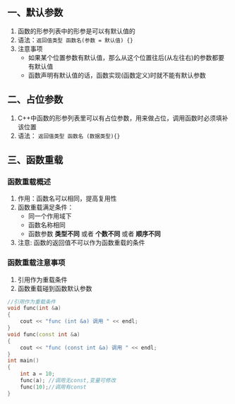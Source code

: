 ## 一、默认参数
1. 函数的形参列表中的形参是可以有默认值的
2. 语法：`返回值类型 函数名(参数 = 默认值) {}`
3. 注意事项
	+ 如果某个位置参数有默认值，那么从这个位置往后(从左往右)的参数都要有默认值
	+ 函数声明有默认值的话，函数实现(函数定义)时就不能有默认参数

## 二、占位参数
1. C++中函数的形参列表里可以有占位参数，用来做占位，调用函数时必须填补该位置 
2. 语法： `返回值类型 函数名 (数据类型){}`

## 三、函数重载
### 函数重载概述
1. 作用：函数名可以相同，提高复用性 
2. 函数重载满足条件： 
	+ 同一个作用域下 
	+ 函数名称相同 
	+ 函数参数 **类型不同** 或者 **个数不同** 或者 **顺序不同** 
3. 注意: 函数的返回值不可以作为函数重载的条件

### 函数重载注意事项
1. 引用作为重载条件
2. 函数重载碰到函数默认参数
```Cpp
//引用作为重载条件 
void func(int &a)
{ 
	cout << "func (int &a) 调用 " << endl; 
} 
void func(const int &a) 
{ 
	cout << "func (const int &a) 调用 " << endl; 
}
int main() 
{
	int a = 10; 
	func(a); //调用无const,变量可修改
	func(10);//调用有const
}
```